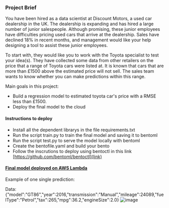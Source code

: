 ### Project Brief

You have been hired as a data scientist at Discount Motors, a used car dealership in the UK. The dealership is expanding and has hired a large number of junior salespeople. Although promising, these junior employees have difficulties pricing used cars that arrive at the dealership. Sales have declined 18% in recent months, and management would like your help designing a tool to assist these junior employees.

To start with, they would like you to work with the Toyota specialist to test your idea(s). They have collected some data from other retailers on the price that a range of Toyota cars were listed at. It is known that cars that are more than £1500 above the estimated price will not sell. The sales team wants to know whether you can make predictions within this range.

Main goals in this project:

- Build a regression model to estimated toyota car's price with a RMSE less than £1500.
- Deploy the final model to the cloud

#### Instructions to deploy

- Install all the dependent librarys in the file requirements.txt
- Run the script train.py to train the final model and saving it to bentoml 
- Run the script test.py to serve the model locally with bentoml
- Create the bentofile.yaml and build your bento
- Follow the inscrutions to deploy using bentoctl in this link  [https://github.com/bentoml/bentoctl](link)

#### [Final model deployed on AWS Lambda](https://6dipvpzn4j.execute-api.sa-east-1.amazonaws.com/#/Service%20APIs/xgboost_regressor__xgboost_regressor)

Example of one single prediction: 

Data: {"model":"GT86","year":2016,"transmission":"Manual","mileage":24089,"fuelType":"Petrol","tax":265,"mpg":36.2,"engineSize":2.0}
![image](https://user-images.githubusercontent.com/58889801/208963180-5190f0b1-18c0-4d0c-bbe4-07280fddeb20.png)
